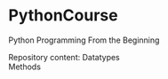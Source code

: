 # PythonCourse
Python Programming From the Beginning

Repository content:
    Datatypes <br>
    Methods
    
    
